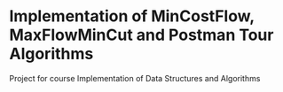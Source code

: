 # Implementation of MinCostFlow, MaxFlowMinCut and Postman Tour Algorithms

Project for course Implementation of Data Structures and Algorithms
